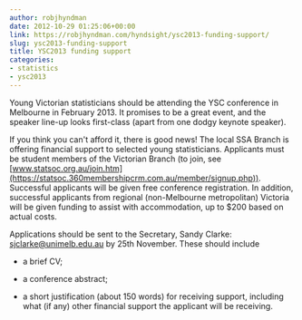 ```yaml
---
author: robjhyndman
date: 2012-10-29 01:25:06+00:00
link: https://robjhyndman.com/hyndsight/ysc2013-funding-support/
slug: ysc2013-funding-support
title: YSC2013 funding support
categories:
- statistics
- ysc2013
---
```


Young Victorian statisticians should be attending the YSC conference in Melbourne in February 2013. It promises to be a great event, and the speaker line-up looks first-class (apart from one dodgy keynote speaker).

If you think you can't afford it, there is good news! The local SSA Branch is offering financial support to selected young statisticians. Applicants must be student members of the Victorian Branch (to join, see [www.statsoc.org.au/join.htm](https://statsoc.360membershipcrm.com.au/member/signup.php)). Successful applicants will be given free conference registration. In addition, successful applicants from regional (non-Melbourne metropolitan) Victoria will be given funding to assist with accommodation, up to $200 based on actual costs.

Applications should be sent to the Secretary, Sandy Clarke: [sjclarke@unimelb.edu.au](mailto:sjclarke@unimelb.edu.au) by 25th November. These should include



	
  * a brief CV;

	
  * a conference abstract;

	
  * a short justification (about 150 words) for receiving support, including what (if any) other financial support the applicant will be receiving.


